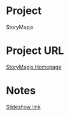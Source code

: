 # Project
StoryMapjs

# Project URL

[StoryMapjs Homepage](https://storymap.knightlab.com/)

# Notes

[Slideshow link](https://drive.google.com/open?id=1TpvivMS9DSkUCglqKD3MxSgffAC6iVZGAQptY_OEvdc)


